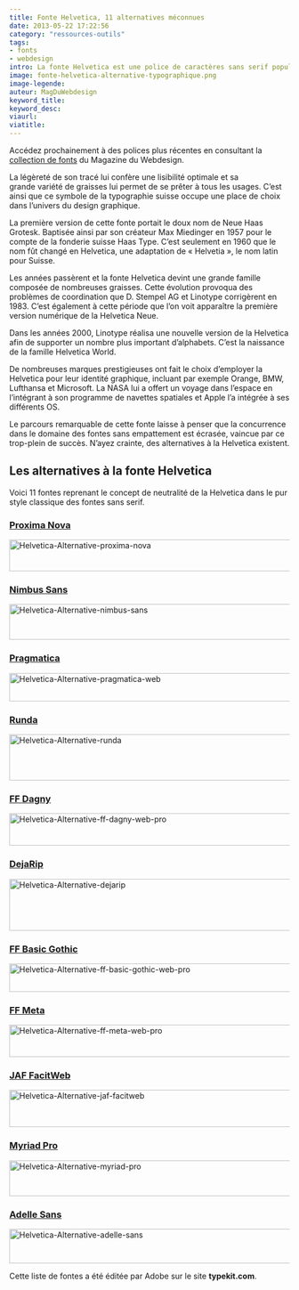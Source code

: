 ```yaml
---
title: Fonte Helvetica, 11 alternatives méconnues
date: 2013-05-22 17:22:56
category: "ressources-outils"
tags:
- fonts
- webdesign
intro: La fonte Helvetica est une police de caractères sans serif populaire dans le monde entier. Les graphistes et les typographes lui louent des propriétés qu'aucune autre fonte ne peut égaler.
image: fonte-helvetica-alternative-typographique.png
image-legende:
auteur: MagDuWebdesign
keyword_title:
keyword_desc:
viaurl:
viatitle:
---
```

<p class="panel radius">Accédez prochainement à des polices plus récentes en consultant la <a href="http://www.magazineduwebdesign.com/ressources/web-fonts/">collection de fonts</a> du Magazine du Webdesign.</p>
<p>La légèreté de son tracé lui&nbsp;confère&nbsp;une lisibilité optimale et sa grande&nbsp;variété&nbsp;de graisses lui permet de se prêter à tous les usages. C’est ainsi que ce symbole de la typographie suisse occupe une place de choix dans l’univers du design graphique.</p>
<p>La première version de cette fonte portait le doux nom de&nbsp;Neue Haas Grotesk. Baptisée ainsi par son créateur Max Miedinger&nbsp;en 1957 pour le compte de&nbsp;la fonderie suisse Haas Type. C’est seulement en 1960 que le nom fût changé en Helvetica, une adaptation de «&nbsp;Helvetia&nbsp;», le nom latin pour Suisse.</p>
<p>Les années passèrent et la fonte Helvetica devint une grande famille composée de nombreuses graisses. Cette évolution provoqua des problèmes de coordination que&nbsp;D. Stempel AG et Linotype corrigèrent en 1983. C’est également à cette période que l’on voit apparaître la première version numérique de la Helvetica&nbsp;Neue.</p>
<p>Dans les années 2000, Linotype réalisa une nouvelle version de la Helvetica afin de supporter un nombre plus important d’alphabets. C’est la naissance de la famille Helvetica World.</p>
<p>De nombreuses marques prestigieuses ont fait le choix d’employer la Helvetica pour leur identité graphique, incluant par exemple Orange, BMW, Lufthansa et Microsoft. La NASA lui a offert un voyage dans l’espace en l’intégrant à son programme de navettes spatiales et Apple l’a intégrée à ses différents OS.</p>
<p>Le parcours remarquable de cette fonte laisse à penser que la concurrence dans le domaine des fontes sans empattement est écrasée, vaincue par ce trop-plein de succès. N’ayez crainte, des alternatives à la Helvetica existent.</p>
<h2>Les alternatives à la fonte Helvetica</h2>
<p>Voici 11 fontes reprenant le concept de neutralité de la Helvetica dans le pur style classique des fontes sans serif.</p>
<h3><a href="https://typekit.com/fonts/proxima-nova" target="_blank" data-bind="attr: { href: '/fonts/' + slug() }, text: name">Proxima Nova</a></h3>
<p><img class="alignnone size-full wp-image-5362" title="Helvetica-Alternative-proxima-nova" src="https://s3-eu-west-1.amazonaws.com/mdw-images/large/Helvetica-Alternative-proxima-nova.jpg" alt="Helvetica-Alternative-proxima-nova" width="555" height="57"></p>
<h3><a href="https://typekit.com/fonts/nimbus-sans" target="_blank" data-bind="attr: { href: '/fonts/' + slug() }, text: name">Nimbus Sans</a></h3>
<p><img class="alignnone size-full wp-image-5360" title="Helvetica-Alternative-nimbus-sans" src="https://s3-eu-west-1.amazonaws.com/mdw-images/large/Helvetica-Alternative-nimbus-sans.jpg" alt="Helvetica-Alternative-nimbus-sans" width="555" height="64"></p>
<h3><a href="https://typekit.com/fonts/pragmatica-web" target="_blank" data-bind="attr: { href: '/fonts/' + slug() }, text: name">Pragmatica</a></h3>
<p><img class="alignnone size-full wp-image-5361" title="Helvetica-Alternative-pragmatica-web" src="https://s3-eu-west-1.amazonaws.com/mdw-images/large/Helvetica-Alternative-pragmatica-web.jpg" alt="Helvetica-Alternative-pragmatica-web" width="555" height="51"></p>
<h3><a href="https://typekit.com/fonts/runda" data-bind="attr: { href: '/fonts/' + slug() }, text: name">Runda</a></h3>
<p><img class="alignnone size-full wp-image-5363" title="Helvetica-Alternative-runda" src="https://s3-eu-west-1.amazonaws.com/mdw-images/large/Helvetica-Alternative-runda.jpg" alt="Helvetica-Alternative-runda" width="555" height="83"></p>
<h3><a href="https://typekit.com/fonts/ff-dagny-web-pro" target="_blank" data-bind="attr: { href: '/fonts/' + slug() }, text: name">FF Dagny</a></h3>
<p><img class="alignnone size-full wp-image-5356" title="Helvetica-Alternative-ff-dagny-web-pro" src="https://s3-eu-west-1.amazonaws.com/mdw-images/large/Helvetica-Alternative-ff-dagny-web-pro.jpg" alt="Helvetica-Alternative-ff-dagny-web-pro" width="555" height="58"></p>
<h3><a href="https://typekit.com/fonts/dejarip" target="_blank" data-bind="attr: { href: '/fonts/' + slug() }, text: name">DejaRip</a></h3>
<p><img class="alignnone size-full wp-image-5354" title="Helvetica-Alternative-dejarip" src="https://s3-eu-west-1.amazonaws.com/mdw-images/large/Helvetica-Alternative-dejarip.jpg" alt="Helvetica-Alternative-dejarip" width="555" height="93"></p>
<h3><a href="https://typekit.com/fonts/ff-basic-gothic-web-pro" target="_blank" data-bind="attr: { href: '/fonts/' + slug() }, text: name">FF Basic Gothic</a></h3>
<p><img class="alignnone size-full wp-image-5355" title="Helvetica-Alternative-ff-basic-gothic-web-pro" src="https://s3-eu-west-1.amazonaws.com/mdw-images/large/Helvetica-Alternative-ff-basic-gothic-web-pro.jpg" alt="Helvetica-Alternative-ff-basic-gothic-web-pro" width="555" height="51"></p>
<h3><a href="https://typekit.com/fonts/ff-meta-web-pro" target="_blank" data-bind="attr: { href: '/fonts/' + slug() }, text: name">FF Meta</a></h3>
<p><img class="alignnone size-full wp-image-5357" title="Helvetica-Alternative-ff-meta-web-pro" src="https://s3-eu-west-1.amazonaws.com/mdw-images/large/Helvetica-Alternative-ff-meta-web-pro.jpg" alt="Helvetica-Alternative-ff-meta-web-pro" width="555" height="58"></p>
<h3><a href="https://typekit.com/fonts/jaf-facitweb" target="_blank" data-bind="attr: { href: '/fonts/' + slug() }, text: name">JAF FacitWeb</a></h3>
<p><img class="alignnone size-full wp-image-5358" title="Helvetica-Alternative-jaf-facitweb" src="https://s3-eu-west-1.amazonaws.com/mdw-images/large/Helvetica-Alternative-jaf-facitweb.jpg" alt="Helvetica-Alternative-jaf-facitweb" width="555" height="67"></p>
<h3><a href="https://typekit.com/fonts/myriad-pro" target="_blank" data-bind="attr: { href: '/fonts/' + slug() }, text: name">Myriad Pro</a></h3>
<p><img class="alignnone size-full wp-image-5359" title="Helvetica-Alternative-myriad-pro" src="https://s3-eu-west-1.amazonaws.com/mdw-images/large/Helvetica-Alternative-myriad-pro.jpg" alt="Helvetica-Alternative-myriad-pro" width="555" height="64"></p>
<h3><a href="https://typekit.com/fonts/adelle-sans" target="_blank" data-bind="attr: { href: '/fonts/' + slug() }, text: name">Adelle Sans</a></h3>
<p><img class="alignnone size-full wp-image-5353" title="Helvetica-Alternative-adelle-sans" src="https://s3-eu-west-1.amazonaws.com/mdw-images/large/Helvetica-Alternative-adelle-sans.jpg" alt="Helvetica-Alternative-adelle-sans" width="555" height="62"></p>
<p>Cette liste de fontes a été éditée par Adobe sur le site <strong>typekit.com</strong>.</p>
